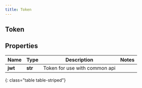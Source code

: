 ```yaml
---
title: Token
---
```

## Token

## Properties

|Name | Type | Description | Notes|
|------------ | ------------- | ------------- | -------------|
| **jwt** | **str** | Token for use with common api | |
{: class="table table-striped"}



